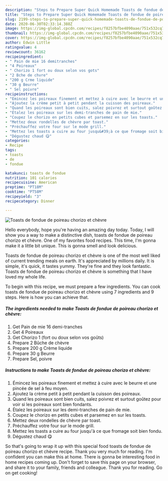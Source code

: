 ```yaml
---
description: "Steps to Prepare Super Quick Homemade Toasts de fondue de poireau chorizo et chèvre"
title: "Steps to Prepare Super Quick Homemade Toasts de fondue de poireau chorizo et chèvre"
slug: 2199-steps-to-prepare-super-quick-homemade-toasts-de-fondue-de-poireau-chorizo-et-chevre
date: 2020-06-30T02:33:14.388Z
image: https://img-global.cpcdn.com/recipes/f8257bfbe4090aae/751x532cq70/toasts-de-fondue-de-poireau-chorizo-et-chevre-photo-principale-de-la-recette.jpg
thumbnail: https://img-global.cpcdn.com/recipes/f8257bfbe4090aae/751x532cq70/toasts-de-fondue-de-poireau-chorizo-et-chevre-photo-principale-de-la-recette.jpg
cover: https://img-global.cpcdn.com/recipes/f8257bfbe4090aae/751x532cq70/toasts-de-fondue-de-poireau-chorizo-et-chevre-photo-principale-de-la-recette.jpg
author: Edwin Little
ratingvalue: 4
reviewcount: 36162
recipeingredient:
- " Pain de mie 16 demitranches"
- "4 Poireaux"
- " Chorizo 1 fort ou doux selon vos gots"
- "2 Bche de chvre"
- "200 g Crme liquide"
- "30 g Beurre"
- " Sel poivre"
recipeinstructions:
- "Émincez les poireaux finement et mettez à cuire avec le beurre et une pincée de sel à feu moyen."
- "Ajoutez la crème petit à petit pendant la cuisson des poireaux."
- "Quand les poireaux sont bien cuits, salez poivrez et surtout goûtez pour voir si les poireaux sont bien fondants."
- "Étalez les poireaux sur les demi-tranches de pain de mie."
- "Coupez le chorizo en petits cubes et parsemez en sur les toasts."
- "Mettez deux rondelles de chèvre par toast."
- "Préchauffez votre four sur le mode grill."
- "Mettez les toasts a cuire au four jusqu&#39;à ce que fromage soit bien fondu."
- "Dégustez chaud 😋"
categories:
- Recipe
tags:
- toasts
- de
- fondue

katakunci: toasts de fondue 
nutrition: 101 calories
recipecuisine: American
preptime: "PT18M"
cooktime: "PT58M"
recipeyield: "3"
recipecategory: Dinner

---
```



![Toasts de fondue de poireau chorizo et chèvre](https://img-global.cpcdn.com/recipes/f8257bfbe4090aae/751x532cq70/toasts-de-fondue-de-poireau-chorizo-et-chevre-photo-principale-de-la-recette.jpg)

Hello everybody, hope you're having an amazing day today. Today, I will show you a way to make a distinctive dish, toasts de fondue de poireau chorizo et chèvre. One of my favorites food recipes. This time, I'm gonna make it a little bit unique. This is gonna smell and look delicious.

Toasts de fondue de poireau chorizo et chèvre is one of the most well liked of current trending meals on earth. It's appreciated by millions daily. It is simple, it's quick, it tastes yummy. They're fine and they look fantastic. Toasts de fondue de poireau chorizo et chèvre is something that I have loved my whole life.




To begin with this recipe, we must prepare a few ingredients. You can cook toasts de fondue de poireau chorizo et chèvre using 7 ingredients and 9 steps. Here is how you can achieve that.

<!--inarticleads1-->

##### The ingredients needed to make Toasts de fondue de poireau chorizo et chèvre:

1. Get  Pain de mie 16 demi-tranches
1. Get 4 Poireaux
1. Get  Chorizo 1 (fort ou doux selon vos goûts)
1. Prepare 2 Bûche de chèvre
1. Prepare 200 g Crème liquide
1. Prepare 30 g Beurre
1. Prepare  Sel, poivre




<!--inarticleads2-->

##### Instructions to make Toasts de fondue de poireau chorizo et chèvre:

1. Émincez les poireaux finement et mettez à cuire avec le beurre et une pincée de sel à feu moyen.
1. Ajoutez la crème petit à petit pendant la cuisson des poireaux.
1. Quand les poireaux sont bien cuits, salez poivrez et surtout goûtez pour voir si les poireaux sont bien fondants.
1. Étalez les poireaux sur les demi-tranches de pain de mie.
1. Coupez le chorizo en petits cubes et parsemez en sur les toasts.
1. Mettez deux rondelles de chèvre par toast.
1. Préchauffez votre four sur le mode grill.
1. Mettez les toasts a cuire au four jusqu&#39;à ce que fromage soit bien fondu.
1. Dégustez chaud 😋




So that's going to wrap it up with this special food toasts de fondue de poireau chorizo et chèvre recipe. Thank you very much for reading. I'm confident you can make this at home. There is gonna be interesting food in home recipes coming up. Don't forget to save this page on your browser, and share it to your family, friends and colleague. Thank you for reading. Go on get cooking!
